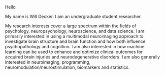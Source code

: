 Hello

My name is Will Decker. I am an undergraduate student researcher.

My research interests cover a large spectrum within the fields of psychology, neuropsychology, neuroscience, and data science. I am primarily interested in using a multimodal neuroimaging approach to investigate brain structure and brain function and how both influence psychopathology and cognition. I am also interested in how machine learning can be used to enhance and optimize clinical outcomes for acquired brain injuries and neurodegenerative disorders. I am also generally interested in neuroimaging, programming, neuromodulation/neurostimulation, biomarkers and statistics.

